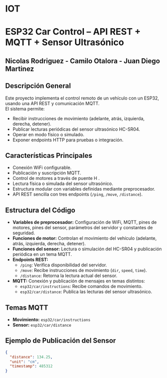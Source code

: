 # IOT

# ESP32 Car Control – API REST + MQTT + Sensor Ultrasónico

## Nicolas Rodriguez - Camilo Otalora - Juan Diego Martinez 

## Descripción General
Este proyecto implementa el control remoto de un vehículo con un ESP32, usando una API REST y comunicación MQTT.  
El sistema permite:
- Recibir instrucciones de movimiento (adelante, atrás, izquierda, derecha, detener).
- Publicar lecturas periódicas del sensor ultrasónico HC-SR04.
- Operar en modo físico o simulado.
- Exponer endpoints HTTP para pruebas o integración.

## Características Principales
- Conexión WiFi configurable.
- Publicación y suscripción MQTT.
- Control de motores a través de puente H .
- Lectura física o simulada del sensor ultrasónico.
- Estructura modular con variables definidas mediante preprocesador.
- API REST sencilla con tres endpoints (`/ping`, `/move`, `/distance`).

## Estructura del Código
- **Variables de preprocesador:** Configuración de WiFi, MQTT, pines de motores, pines del sensor, parámetros del servidor y constantes de seguridad.
- **Funciones de motor:** Controlan el movimiento del vehículo (adelante, atrás, izquierda, derecha, detener).
- **Funciones del sensor:** Lectura o simulación del HC-SR04 y publicación periódica en un tema MQTT.
- **Endpoints REST:**
  - `/ping`: Verifica disponibilidad del servidor.
  - `/move`: Recibe instrucciones de movimiento (`dir`, `speed`, `time`).
  - `/distance`: Retorna la lectura actual del sensor.
- **MQTT:** Conexión y publicación de mensajes en temas distintos:
  - `esp32/car/instructions`: Recibe comandos de movimiento.
  - `esp32/car/distance`: Publica las lecturas del sensor ultrasónico.

## Temas MQTT
- **Movimiento:** `esp32/car/instructions`
- **Sensor:** `esp32/car/distance`

## Ejemplo de Publicación del Sensor
```json
{
  "distance": 134.25,
  "unit": "cm",
  "timestamp": 485312
}
